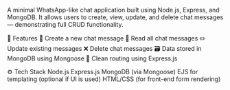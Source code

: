 A minimal WhatsApp-like chat application built using Node.js, Express, and MongoDB. It allows users to create, view, update, and delete chat messages — demonstrating full CRUD functionality.

📁 Features
📝 Create a new chat message
📖 Read all chat messages
✏️ Update existing messages
❌ Delete chat messages
🗃️ Data stored in MongoDB using Mongoose
🔁 Clean routing using Express.js


⚙️ Tech Stack
Node.js
Express.js
MongoDB (via Mongoose)
EJS for templating (optional if UI is used)
HTML/CSS (for front-end form rendering)
